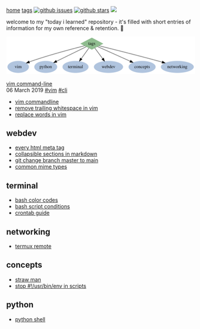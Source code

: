 <nav id="topnav">
<a href="./">home</a>
<a href="tags.html">tags</a>
<a href="https://github.com/tg-z/til/issues" style="margin-left:auto"><img alt="github issues" src="https://img.shields.io/github/issues/tg-z/til?color=ff69b4"></a>
<a href="https://github.com/tg-z/til/stargazers"><img alt="github stars" src="https://img.shields.io/github/stars/tg-z/til?color=ff69b4"></a>
<a href="https://github.com/tg-z/til/graphs/contributors" alt="contributors">
<img src="https://img.shields.io/github/contributors/tg-z/til?color=ff69b4"/></a>
</nav>

<p>welcome to my "today i learned" repository - it's filled with short entries of information for my own reference & retention. 📓</p>

![](static/tag-graph.svg)

<div class="post-list">
<div class="post">
<a class="post-link" href="posts/vim-cli.html">
<div class="title">vim command-line</div>
<!-- <div class="summary">Exploiting javascript to reverse engineer cognitive score</div> -->
</a>
<time datetime="2019-03-06T00:00:00">06 March 2019</time>
<span class="post-tags">
<a class="post-tag tag-active" href="tags.html#vim">#vim</a>
<a class="post-tag tag-inactive" href="tags.html">#cli</a>
</span>
</div>

<ul>
  <li>
    <a href="posts/vim-cli.html">vim commandline</a>
  </li>
  <li>
    <a href="posts/remove-trailing-whitespace.html">remove trailing whitespace in vim</a>
  </li>
  <li>
    <a href="posts/replacing-words-in-vim.html">replace words in vim</a>
  </li>
</ul>
<h2 id="webdev">webdev</h2>
<ul>
  <li>
    <a href="posts/html-meta-tags.html">every html meta tag</a>
  </li>
  <li>
    <a href="posts/markdown-details-collapsible.html">collapsible sections in markdown</a>
  </li>
  <li>
    <a href="posts/git-master-to-main.html">git change branch master to main</a>
  </li>
  <li>
    <a href="posts/common-mime-types.html">common mime types</a>
  </li>
</ul>
<h2 id="terminal">terminal</h2>
<ul>
  <li>
    <a href="posts/bash-color-codes.html">bash color codes</a>
  </li>
  <li>
    <a href="posts/bash-script-conditions.html">bash script conditions</a>
  </li>
  <li>
    <a href="posts/crontab-guide.html">crontab guide</a>
  </li>
</ul>
<h2 id="networking">networking</h2>
<ul>
  <li>
    <a href="posts/remote-termux.html">termux remote</a>
  </li>
</ul>
<h2 id="concepts">concepts</h2>
<ul>
  <li>
    <a href="posts/straw-man.html">straw man</a>
  </li>
  <li>
    <a href="posts/stop-usrbinenv.html">stop #!/usr/bin/env in scripts</a>
  </li>
</ul>
<h2 id="python">python</h2>
<ul>
  <li><a href="posts/python-shell.html">python shell</a></li>
</ul>
</div>